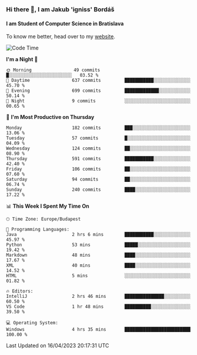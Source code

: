 ### Hi there 👋, I am Jakub 'igniss' Bordáš

#### I am Student of Computer Science in Bratislava
To know me better, head over to my [website](https://bordas.sk).


<!--START_SECTION:waka-->
![Code Time](http://img.shields.io/badge/Code%20Time-1%2C106%20hrs%205%20mins-blue)

**I'm a Night 🦉** 

```text
🌞 Morning                49 commits          █░░░░░░░░░░░░░░░░░░░░░░░░   03.52 % 
🌆 Daytime                637 commits         ███████████░░░░░░░░░░░░░░   45.70 % 
🌃 Evening                699 commits         █████████████░░░░░░░░░░░░   50.14 % 
🌙 Night                  9 commits           ░░░░░░░░░░░░░░░░░░░░░░░░░   00.65 % 
```
📅 **I'm Most Productive on Thursday** 

```text
Monday                   182 commits         ███░░░░░░░░░░░░░░░░░░░░░░   13.06 % 
Tuesday                  57 commits          █░░░░░░░░░░░░░░░░░░░░░░░░   04.09 % 
Wednesday                124 commits         ██░░░░░░░░░░░░░░░░░░░░░░░   08.90 % 
Thursday                 591 commits         ███████████░░░░░░░░░░░░░░   42.40 % 
Friday                   106 commits         ██░░░░░░░░░░░░░░░░░░░░░░░   07.60 % 
Saturday                 94 commits          ██░░░░░░░░░░░░░░░░░░░░░░░   06.74 % 
Sunday                   240 commits         ████░░░░░░░░░░░░░░░░░░░░░   17.22 % 
```


📊 **This Week I Spent My Time On** 

```text
🕑︎ Time Zone: Europe/Budapest

💬 Programming Languages: 
Java                     2 hrs 6 mins        ███████████░░░░░░░░░░░░░░   45.97 % 
Python                   53 mins             █████░░░░░░░░░░░░░░░░░░░░   19.42 % 
Markdown                 48 mins             ████░░░░░░░░░░░░░░░░░░░░░   17.67 % 
XML                      40 mins             ████░░░░░░░░░░░░░░░░░░░░░   14.52 % 
HTML                     5 mins              ░░░░░░░░░░░░░░░░░░░░░░░░░   01.82 % 

🔥 Editors: 
IntelliJ                 2 hrs 46 mins       ███████████████░░░░░░░░░░   60.50 % 
VS Code                  1 hr 48 mins        ██████████░░░░░░░░░░░░░░░   39.50 % 

💻 Operating System: 
Windows                  4 hrs 35 mins       █████████████████████████   100.00 % 
```


 Last Updated on 16/04/2023 20:17:31 UTC
<!--END_SECTION:waka-->
